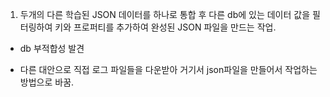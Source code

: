 1. 두개의 다른 학습된 JSON 데이터를 하나로 통합 후 다른 db에 있는 데이터 값을 필터링하여 키와 프로퍼티를 추가하여 완성된 JSON 파일을 만드는 작업.

- db 부적합성 발견

- 다른 대안으로 직접 로그 파일들을 다운받아 거기서 json파일을 만들어서 작업하는 방법으로 바꿈.
